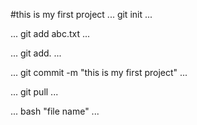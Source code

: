 #this is my first project 
...
git init
...

...
git add abc.txt 
...

...
git add.
...

...
git commit -m "this is my first project"
...

...
git pull
...

...
bash "file name"
...
